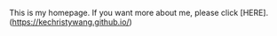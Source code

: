 

This is my homepage. If you want more about me, please click [HERE].(https://kechristywang.github.io/)
